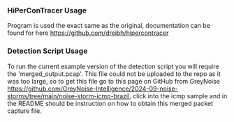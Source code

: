### HiPerConTracer Usage

Program is used the exact same as the original, documentation can be found for here https://github.com/dreibh/hipercontracer

### Detection Script Usage

To run the current example version of the detection script you will require the 'merged_output.pcap'. This file could not be uploaded to the repo as it was too large, so to get this file go to this page on GitHub from GreyNoise https://github.com/GreyNoise-Intelligence/2024-09-noise-storms/tree/main/noise-storm-icmp-brazil, click into the icmp sample and in the README should be instruction on how to obtain this merged packet capture file.